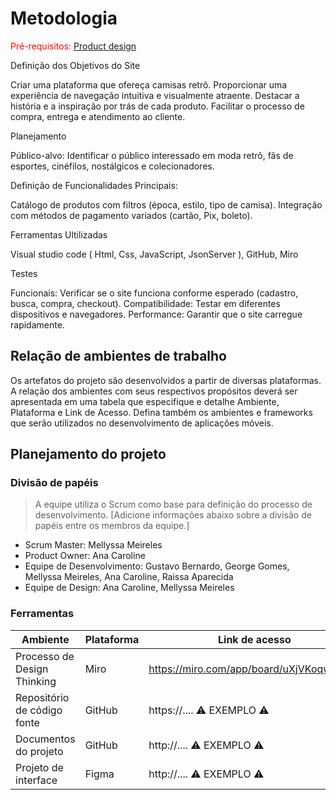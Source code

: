 
# Metodologia

<span style="color:red">Pré-requisitos: <a href="03-Product-design.md"> Product design</a></span>

Definição dos Objetivos do Site

Criar uma plataforma que ofereça camisas retrô.
Proporcionar uma experiência de navegação intuitiva e visualmente atraente.
Destacar a história e a inspiração por trás de cada produto.
Facilitar o processo de compra, entrega e atendimento ao cliente.

Planejamento

Público-alvo: Identificar o público interessado em moda retrô, fãs de esportes, cinéfilos, nostálgicos e colecionadores.


Definição de Funcionalidades Principais:

Catálogo de produtos com filtros (época, estilo, tipo de camisa).
Integração com métodos de pagamento variados (cartão, Pix, boleto).

Ferramentas Ultilizadas

Visual studio code ( Html, Css, JavaScript, JsonServer ), GitHub, Miro  

Testes

Funcionais: Verificar se o site funciona conforme esperado (cadastro, busca, compra, checkout).
Compatibilidade: Testar em diferentes dispositivos e navegadores.
Performance: Garantir que o site carregue rapidamente.


## Relação de ambientes de trabalho

Os artefatos do projeto são desenvolvidos a partir de diversas plataformas. A relação dos ambientes com seus respectivos propósitos deverá ser apresentada em uma tabela que especifique e detalhe Ambiente, Plataforma e Link de Acesso. Defina também os ambientes e frameworks que serão utilizados no desenvolvimento de aplicações móveis.



## Planejamento do projeto

###  Divisão de papéis


> A equipe utiliza o Scrum como base para definição do processo de desenvolvimento. [Adicione informações abaixo sobre a divisão de papéis entre os membros da equipe.]

- Scrum Master: Mellyssa Meireles
- Product Owner: Ana Caroline
- Equipe de Desenvolvimento: Gustavo Bernardo, George Gomes, Mellyssa Meireles, Ana Caroline, Raissa Aparecida
- Equipe de Design: Ana Caroline, Mellyssa Meireles 


### Ferramentas

| Ambiente                            | Plataforma                         | Link de acesso                       |
|-------------------------------------|------------------------------------|--------------------------------------|
| Processo de Design Thinking         | Miro                               | https://miro.com/app/board/uXjVKoqwSn4=/|
| Repositório de código fonte         | GitHub                             | https://....   ⚠️ EXEMPLO ⚠️        |
| Documentos do projeto               | GitHub                             | http://....    ⚠️ EXEMPLO ⚠️        |
| Projeto de interface                | Figma                              | http://....    ⚠️ EXEMPLO ⚠️        |
 
